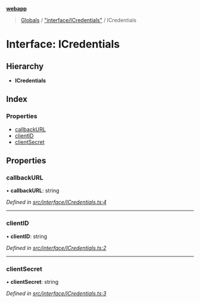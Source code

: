 **[webapp](../README.md)**

> [Globals](../globals.md) / ["interface/ICredentials"](../modules/_interface_icredentials_.md) / ICredentials

# Interface: ICredentials

## Hierarchy

* **ICredentials**

## Index

### Properties

* [callbackURL](_interface_icredentials_.icredentials.md#callbackurl)
* [clientID](_interface_icredentials_.icredentials.md#clientid)
* [clientSecret](_interface_icredentials_.icredentials.md#clientsecret)

## Properties

### callbackURL

•  **callbackURL**: string

*Defined in [src/interface/ICredentials.ts:4](https://github.com/BESTUPC/voting-web-app/blob/443129a/src/interface/ICredentials.ts#L4)*

___

### clientID

•  **clientID**: string

*Defined in [src/interface/ICredentials.ts:2](https://github.com/BESTUPC/voting-web-app/blob/443129a/src/interface/ICredentials.ts#L2)*

___

### clientSecret

•  **clientSecret**: string

*Defined in [src/interface/ICredentials.ts:3](https://github.com/BESTUPC/voting-web-app/blob/443129a/src/interface/ICredentials.ts#L3)*
